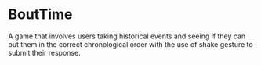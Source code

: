 # BoutTime

A game that involves users taking historical events and seeing if they can put them in the correct chronological order with the use of shake gesture to submit their response.
